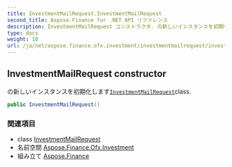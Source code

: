 ```yaml
---
title: InvestmentMailRequest.InvestmentMailRequest
second_title: Aspose.Finance for .NET API リファレンス
description: InvestmentMailRequest コンストラクタ. の新しいインスタンスを初期化しますInvestmentMailRequestclass.
type: docs
weight: 10
url: /ja/net/aspose.finance.ofx.investment/investmentmailrequest/investmentmailrequest/
---
```

## InvestmentMailRequest constructor

の新しいインスタンスを初期化します[`InvestmentMailRequest`](../)class.

```csharp
public InvestmentMailRequest()
```

### 関連項目

* class [InvestmentMailRequest](../)
* 名前空間 [Aspose.Finance.Ofx.Investment](../../investmentmailrequest/)
* 組み立て [Aspose.Finance](../../../)


